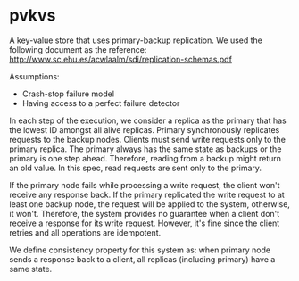 # pvkvs

A key-value store that uses primary-backup replication. We used the following
document as the reference:
http://www.sc.ehu.es/acwlaalm/sdi/replication-schemas.pdf

Assumptions:
- Crash-stop failure model
- Having access to a perfect failure detector

In each step of the execution, we consider a replica as the primary that has the
lowest ID amongst all alive replicas. Primary synchronously replicates requests
to the backup nodes. Clients must send write requests only to the primary
replica. The primary always has the same state as backups or the primary is one
step ahead.  Therefore, reading from a backup might return an old value. In this
spec, read requests are sent only to the primary.

If the primary node fails while processing a write request, the client won't
receive any response back. If the primary replicated the write request to at
least one backup node, the request will be applied to the system, otherwise, it
won't. Therefore, the system provides no guarantee when a client don't receive a
response for its write request. However, it's fine since the client retries and
all operations are idempotent.

We define consistency property for this system as: when primary node sends a
response back to a client, all replicas (including primary) have a same state.
